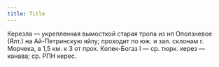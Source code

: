 ```yaml
---
title: Title
---
```


Керезла — укрепленная вымосткой старая тропа из нп Оползневое (Ялт.) на
Ай-Петринскую яйлу; проходит по юж. и зап. склонам г. Морчека, в 1,5 км. к З от
прох. Копек-Богаз I — ср. тюрк. керез — канава; ср. РПН керес.
